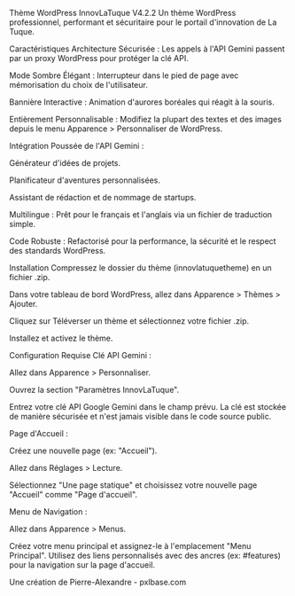Thème WordPress InnovLaTuque V4.2.2
Un thème WordPress professionnel, performant et sécuritaire pour le portail d'innovation de La Tuque.

Caractéristiques
Architecture Sécurisée : Les appels à l'API Gemini passent par un proxy WordPress pour protéger la clé API.

Mode Sombre Élégant : Interrupteur dans le pied de page avec mémorisation du choix de l'utilisateur.

Bannière Interactive : Animation d'aurores boréales qui réagit à la souris.

Entièrement Personnalisable : Modifiez la plupart des textes et des images depuis le menu Apparence > Personnaliser de WordPress.

Intégration Poussée de l'API Gemini :

Générateur d'idées de projets.

Planificateur d'aventures personnalisées.

Assistant de rédaction et de nommage de startups.

Multilingue : Prêt pour le français et l'anglais via un fichier de traduction simple.

Code Robuste : Refactorisé pour la performance, la sécurité et le respect des standards WordPress.

Installation
Compressez le dossier du thème (innovlatuquetheme) en un fichier .zip.

Dans votre tableau de bord WordPress, allez dans Apparence > Thèmes > Ajouter.

Cliquez sur Téléverser un thème et sélectionnez votre fichier .zip.

Installez et activez le thème.

Configuration Requise
Clé API Gemini :

Allez dans Apparence > Personnaliser.

Ouvrez la section "Paramètres InnovLaTuque".

Entrez votre clé API Google Gemini dans le champ prévu. La clé est stockée de manière sécurisée et n'est jamais visible dans le code source public.

Page d'Accueil :

Créez une nouvelle page (ex: "Accueil").

Allez dans Réglages > Lecture.

Sélectionnez "Une page statique" et choisissez votre nouvelle page "Accueil" comme "Page d'accueil".

Menu de Navigation :

Allez dans Apparence > Menus.

Créez votre menu principal et assignez-le à l'emplacement "Menu Principal". Utilisez des liens personnalisés avec des ancres (ex: #features) pour la navigation sur la page d'accueil.

Une création de Pierre-Alexandre - pxlbase.com